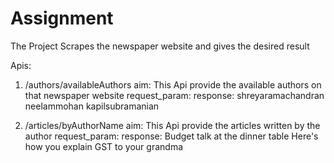 # Assignment


The Project Scrapes the newspaper website and gives the desired result

Apis:
1. <host>/authors/availableAuthors
      aim: This Api provide the available authors on that newspaper website
      request_param: <Newspaper String>
      response:
            <Set>
                <item>shreyaramachandran</item>
                <item>neelammohan</item>
                <item>kapilsubramanian</item>
            </Set>

  2. <host>/articles/byAuthorName
        aim: This Api provide the articles written by the author
        request_param: <Author name String>
        response:
            <Set>
              <item>Budget talk at the dinner table</item>
              <item>Here's how you explain GST to your grandma</item>
            </Set>
  
  
  

  
  
